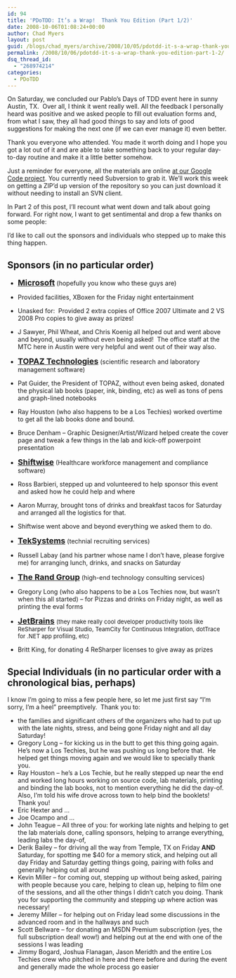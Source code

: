 ```yaml
---
id: 94
title: 'PDoTDD: It’s a Wrap!  Thank You Edition (Part 1/2)'
date: 2008-10-06T01:08:24+00:00
author: Chad Myers
layout: post
guid: /blogs/chad_myers/archive/2008/10/05/pdotdd-it-s-a-wrap-thank-you-edition-part-1-2.aspx
permalink: /2008/10/06/pdotdd-it-s-a-wrap-thank-you-edition-part-1-2/
dsq_thread_id:
  - "268974214"
categories:
  - PDoTDD
---
```

On Saturday, we concluded our Pablo’s Days of TDD event here in sunny Austin, TX.&#160; Over all, I think it went really well. All the feedback I personally heard was positive and we asked people to fill out evaluation forms and, from what I saw, they all had good things to say and lots of good suggestions for making the next one (if we can ever manage it) even better.

Thank you everyone who attended. You made it worth doing and I hope you got a lot out of it and are able to take something back to your regular day-to-day routine and make it a little better somehow.

Just a reminder for everyone, all the materials are online [at our Google Code project](http://code.google.com/p/daysoftdd/). You currently need Subversion to grab it. We’ll work this week on getting a ZIP’d up version of the repository so you can just download it without needing to install an SVN client.

In Part 2 of this post, I’ll recount what went down and talk about going forward. For right now, I want to get sentimental and drop a few thanks on some people:

I’d like to call out the sponsors and individuals who stepped up to make this thing happen.

## Sponsors (in no particular order)

  * [**<font size="4">Microsoft</font>**](http://www.microsoft.com) (hopefully you know who these guys are)
  * Provided facilities, XBoxen for the Friday night entertainment
  * Unasked for:&#160; Provided 2 extra copies of Office 2007 Ultimate and 2 VS 2008 Pro copies to give away as prizes!
  * J Sawyer, Phil Wheat, and Chris Koenig all helped out and went above and beyond, usually without even being asked!&#160; The office staff at the MTC here in Austin were very helpful and went out of their way also.

  * [**<font size="4">TOPAZ Technologies</font>**](http://www.topazti.com/) (scientific research and laboratory management software)
  * Pat Guider, the President of TOPAZ, without even being asked, donated the physical lab books (paper, ink, binding, etc) as well as tons of pens and graph-lined notebooks
  * Ray Houston (who also happens to be a Los Techies) worked overtime to get all the lab books done and bound.
  * Bruce Denham – Graphic Designer/Artist/Wizard helped create the cover page and tweak a few things in the lab and kick-off powerpoint presentation

  * [**<font size="4">Shiftwise</font>**](http://www.shiftwise.net/) (Healthcare workforce management and compliance software)
  * Ross Barbieri, stepped up and volunteered to help sponsor this event and asked how he could help and where
  * Aaron Murray, brought tons of drinks and breakfast tacos for Saturday and arranged all the logistics for that. 
  * Shiftwise went above and beyond everything we asked them to do.

  * [**<font size="4">TekSystems</font>**](http://www.teksystems.com/) (technial recruiting services)
  * Russell Labay (and his partner whose name I don’t have, please forgive me) for arranging lunch, drinks, and snacks on Saturday

  * [**<font size="4">The Rand Group</font>**](http://www.randgrp.com/) (high-end technology consulting services)
  * Gregory Long (who also happens to be a Los Techies now, but wasn’t when this all started) – for Pizzas and drinks on Friday night, as well as printing the eval forms

  * <font size="4"><strong><a href="http://www.jetbrains.com/">JetBrains</a> </strong></font><font size="2">(they make really cool developer productivity tools like ReSharper for Visual Studio, TeamCity for Continuous Integration, dotTrace for .NET app profiling, etc)</font>
  * Britt King, for donating 4 ReSharper licenses to give away as prizes

## Special Individuals (in no particular order with a chronological bias, perhaps)

I know I’m going to miss a few people here, so let me just first say “I’m sorry, I’m a heel” preemptively.&#160; Thank you to:

  * the families and significant others of the organizers who had to put up with the late nights, stress, and being gone Friday night and all day Saturday!
  * Gregory Long – for kicking us in the butt to get this thing going again. He’s now a Los Techies, but he was pushing us long before that.&#160; He helped get things moving again and we would like to specially thank you.
  * Ray Houston – he’s a Los Techie, but he really stepped up near the end and worked long hours working on source code, lab materials, printing and binding the lab books, not to mention everything he did the day-of.&#160; Also, I’m told his wife drove across town to help bind the booklets! Thank you!
  * Eric Hexter and …
  * Joe Ocampo and …
  * John Teague – All three of you: for working late nights and helping to get the lab materials done, calling sponsors, helping to arrange everything, leading labs the day-of, 
  * Derik Bailey – for driving all the way from Temple, TX on Friday **AND** Saturday, for spotting me $40 for a memory stick, and helping out all day Friday and Saturday getting things going, pairing with folks and generally helping out all around
  * Kevin Miller – for coming out, stepping up without being asked, pairing with people because you care, helping to clean up, helping to film one of the sessions, and all the other things I didn’t catch you doing. Thank you for supporting the community and stepping up where action was necessary!
  * Jeremy Miller – for helping out on Friday lead some discussions in the advanced room and in the hallways and such
  * Scott Bellware – for donating an MSDN Premium subscription (yes, the full subscription deal! wow!) and helping out at the end with one of the sessions I was leading
  * Jimmy Bogard, Joshua Flanagan, Jason Meridth and the entire Los Techies crew who pitched in here and there before and during the event and generally made the whole process go easier
